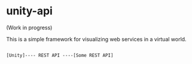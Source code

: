 # unity-api

(Work in progress)

This is a simple framework for visualizing web services in a virtual world.

```

[Unity]---- REST API ----[Some REST API]

```

